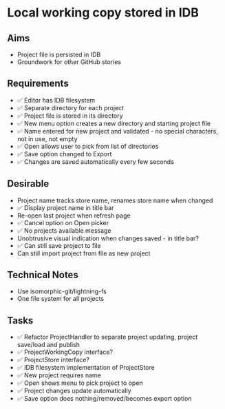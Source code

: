 Local working copy stored in IDB
================================

Aims
----

- Project file is persisted in IDB
- Groundwork for other GitHub stories

Requirements
------------

- ✅ Editor has IDB filesystem
- ✅ Separate directory for each project
- ✅ Project file is stored in its directory
- ✅ New menu option creates a new directory and starting project file
- ✅ Name entered for new project and validated - no special characters, not in use, not empty
- ✅ Open allows user to pick from list of directories
- ✅ Save option changed to Export
- ✅ Changes are saved automatically every few seconds

Desirable
---------
- Project name tracks store name, renames store name when changed
- ✅ Display project name in title bar
- Re-open last project when refresh page
- ✅ Cancel option on Open picker
- ✅ No projects available message
- Unobtrusive visual indication when changes saved - in title bar?
- ✅ Can still save project to file
- Can still import project from file as new project

Technical Notes
---------------

- Use isomorphic-git/lightning-fs
- One file system for all projects

Tasks
-----

- ✅ Refactor ProjectHandler to separate project updating, project save/load and publish
- ✅ ProjectWorkingCopy interface?
- ✅ ProjectStore interface?
- ✅ IDB filesystem implementation of ProjectStore
- ✅ New project requires name
- ✅ Open shows menu to pick project to open
- ✅ Project changes update automatically
- ✅ Save option does nothing/removed/becomes export option